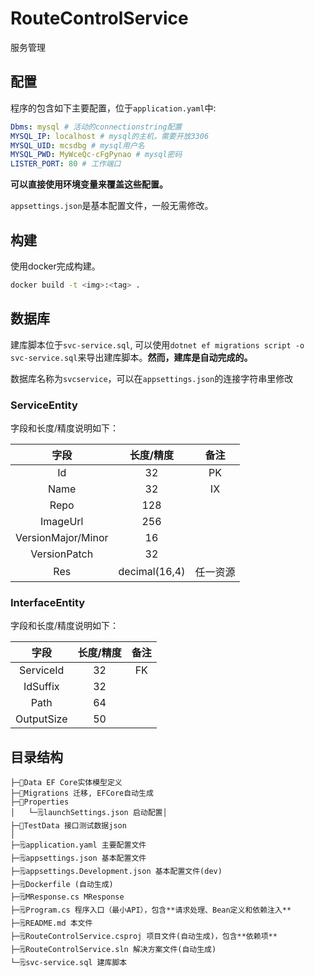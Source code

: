 # RouteControlService

服务管理

## 配置

程序的包含如下主要配置，位于`application.yaml`中:

```yaml
Dbms: mysql # 活动的connectionstring配置
MYSQL_IP: localhost # mysql的主机，需要开放3306
MYSQL_UID: mcsdbg # mysql用户名
MYSQL_PWD: MyWceQc-cFgPynao # mysql密码
LISTER_PORT: 80 # 工作端口
```

**可以直接使用环境变量来覆盖这些配置。**

`appsettings.json`是基本配置文件，一般无需修改。

## 构建

使用docker完成构建。

```bash
docker build -t <img>:<tag> .
```

## 数据库

建库脚本位于`svc-service.sql`, 可以使用`dotnet ef migrations script -o svc-service.sql`来导出建库脚本。**然而，建库是自动完成的。**

数据库名称为`svcservice`，可以在`appsettings.json`的连接字符串里修改

### ServiceEntity

字段和长度/精度说明如下：

|字段|长度/精度|备注|
|:---:|:---:|:---:|
|Id|32|PK|
|Name|32|IX|
|Repo|128||
|ImageUrl|256||
|VersionMajor/Minor|16||
|VersionPatch|32||
|Res|decimal(16,4)|任一资源|

### InterfaceEntity

字段和长度/精度说明如下：

|字段|长度/精度|备注|
|:---:|:---:|:---:|
|ServiceId|32|FK|
|IdSuffix|32||
|Path|64||
|OutputSize|50||

## 目录结构

```text
├─📂Data EF Core实体模型定义
├─📂Migrations 迁移, EFCore自动生成
├─📂Properties
│   └─🗒️launchSettings.json 启动配置│
├─📂TestData 接口测试数据json
│
├─🗒️application.yaml 主要配置文件
├─🗒️appsettings.json 基本配置文件
├─🗒️appsettings.Development.json 基本配置文件(dev)
├─🗒️Dockerfile (自动生成)
├─🗒️MResponse.cs MResponse
├─🗒️Program.cs 程序入口（最小API），包含**请求处理、Bean定义和依赖注入**
├─🗒️README.md 本文件
├─🗒️RouteControlService.csproj 项目文件(自动生成)，包含**依赖项**
├─🗒️RouteControlService.sln 解决方案文件(自动生成)
└─🗒️svc-service.sql 建库脚本
```